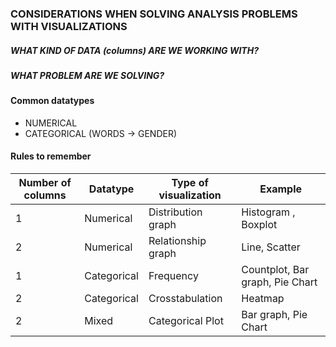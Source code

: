 ### CONSIDERATIONS WHEN SOLVING ANALYSIS PROBLEMS WITH VISUALIZATIONS
#####   WHAT KIND OF DATA (columns) ARE WE WORKING WITH?
#####  WHAT PROBLEM ARE WE SOLVING?

#### Common datatypes

* NUMERICAL
* CATEGORICAL (WORDS -> GENDER)

#### Rules to remember

| Number of columns | Datatype | Type of visualization|Example|
|-----|-----|-----|-----|
|1| Numerical|Distribution graph|Histogram , Boxplot|
|2|Numerical|Relationship graph|Line, Scatter|
|1|Categorical|Frequency|Countplot, Bar graph, Pie Chart|
|2|Categorical|Crosstabulation|Heatmap|
|2|Mixed|Categorical Plot|Bar graph, Pie Chart|
